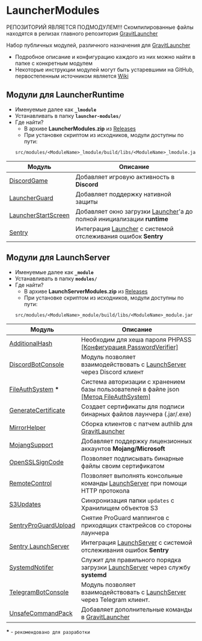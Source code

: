 # LauncherModules

РЕПОЗИТОРИЙ ЯВЛЯЕТСЯ ПОДМОДУЛЕМ!!! Скомпилированные файлы находятся в релизах главного репозитория [GravitLauncher]

Набор публичных модулей, различного назначения для [GravitLauncher]
- Подробное описание и конфигурацию каждого из них можно найти в папке с конкретным модулем
- Некоторые инструкции модулей могут быть устаревшими на GitHub, первостепенным источником является [Wiki]

## Модули для LauncherRuntime
- Именуемые далее как **`_lmodule`**
- Устанавливать в папку **`launcher-modules/`**
- Где найти?
  - В архиве **LauncherModules.zip** из [Releases]
  - При установке скриптом из исходников, модули доступны по пути: 
  ```java{1}:no-line-numbers
  src/modules/<ModuleName>_lmodule/build/libs/<ModuleName>_lmodule.jar
  ```
| Модуль | Описание |
| ------ | ------ |
| [DiscordGame] | Добавляет игровую активность в **Discord** |
| [LauncherGuard] | Добавляет поддержку нативной защиты |
| [LauncherStartScreen] | Добавляет окно загрузки [Launcher]'а до полной инициализации **runtime** |
| [Sentry] | Интеграция [Launcher] с системой отслеживания ошибок **Sentry** |


## Модули для LaunchServer
- Именуемые далее как **`_module`**
- Устанавливать в папку **`modules/`**
- Где найти?
  - В архиве **LaunchServerModules.zip** из [Releases]
  - При установке скриптом из исходников, модули доступны по пути: 
  ```java{1}:no-line-numbers
  src/modules/<ModuleName>_module/build/libs/<ModuleName>_module.jar
  ```
| Модуль | Описание |
| ------ | ------ |
| [AdditionalHash] | Необходим для хеша пароля PHPASS<br>[\[Конфигурация PasswordVerifier\]](https://gravitlauncher.com/auth/#%D0%BA%D0%BE%D0%BD%D1%84%D0%B8%D0%B3%D1%83%D1%80%D0%B0%D1%86%D0%B8%D1%8F-passwordverifier) |
| [DiscordBotConsole] | Модуль позволяет взаимодействовать с [LaunchServer] через Discord клиент |
| [FileAuthSystem] **\*** | Система авторизации с хранением базы пользователей в файле json<br>[\[Метод FileAuthSystem\]](https://gravitlauncher.com/auth/#%D0%BC%D0%B5%D1%82%D0%BE%D0%B4-fileauthsystem) |
| [GenerateCertificate] | Создает сертификаты для подписи бинарных файлов лаунчера (.jar/.exe) |
| [MirrorHelper] | Сборка клиентов с патчем authlib для [GravitLauncher] |
| [MojangSupport] | Добавляет поддержку лицензионных аккаунтов **Mojang/Microsoft** |
| [OpenSSLSignCode] | Позволяет подписывать бинарные файлы своим сертификатом |
| [RemoteControl] | Позволяет выполнять консольные команды [LaunchServer] при помощи HTTP протокола |
| [S3Updates] | Синхронизация папки `updates` с Хранилищем объектов S3 |
| [SentryProGuardUpload] | Снятие ProGuard маппингов с приходящих стактрейсов со стороны лаунчера |
| [Sentry LaunchServer] | Интеграция [LaunchServer] с системой отслеживания ошибок **Sentry** |
| [SystemdNotifer] | Служит для правильного порядка загрузки [LaunchServer] через службу **systemd** |
| [TelegramBotConsole] | Модуль позволяет взаимодействовать с [LaunchServer] через Telegram клиент. |
| [UnsafeCommandPack] | Добавляет дополнительные команды в [GravitLauncher] |

**\*** - `рекомендовано для разработки`

[GravitLauncher]: https://github.com/GravitLauncher/Launcher
[Launcher]: https://github.com/GravitLauncher/LauncherRuntime
[LaunchServer]: https://github.com/GravitLauncher/Launcher
[Wiki]: https://gravitlauncher.com
[Releases]: https://github.com/GravitLauncher/Launcher/releases

[AdditionalHash]: https://github.com/GravitLauncher/LauncherModules/tree/master/AdditionalHash_module
[DiscordBotConsole]: https://github.com/GravitLauncher/LauncherModules/tree/master/DiscordBotConsole_module
[DiscordGame]: https://github.com/GravitLauncher/LauncherModules/tree/master/DiscordGame_lmodule
[FileAuthSystem]: https://github.com/GravitLauncher/LauncherModules/tree/master/FileAuthSystem_module
[GenerateCertificate]: https://github.com/GravitLauncher/LauncherModules/tree/master/GenerateCertificate_module
[LauncherGuard]: https://github.com/GravitLauncher/LauncherModules/tree/master/LauncherGuard_lmodule
[LauncherStartScreen]: https://github.com/GravitLauncher/LauncherModules/tree/master/LauncherStartScreen_lmodule
[MirrorHelper]: https://github.com/GravitLauncher/LauncherModules/tree/master/MirrorHelper_module
[MojangSupport]: https://github.com/GravitLauncher/LauncherModules/tree/master/MojangSupport_module
[OpenSSLSignCode]: https://github.com/GravitLauncher/LauncherModules/tree/master/OpenSSLSignCode_module
[RemoteControl]: https://github.com/GravitLauncher/LauncherModules/tree/master/RemoteControl_module
[S3Updates]: https://github.com/GravitLauncher/LauncherModules/tree/master/S3Updates_module
[SentryProGuardUpload]: https://github.com/GravitLauncher/LauncherModules/tree/master/SentryProGuardUpload_module
[Sentry]: https://github.com/GravitLauncher/LauncherModules/tree/master/Sentry_lmodule
[Sentry LaunchServer]: https://github.com/GravitLauncher/LauncherModules/tree/master/Sentry_module
[SystemdNotifer]: https://github.com/GravitLauncher/LauncherModules/tree/master/SystemdNotifer_module
[TelegramBotConsole]: https://github.com/GravitLauncher/LauncherModules/tree/master/TelegramBotConsole_module
[UnsafeCommandPack]: https://github.com/GravitLauncher/LauncherModules/tree/master/UnsafeCommandPack_module
